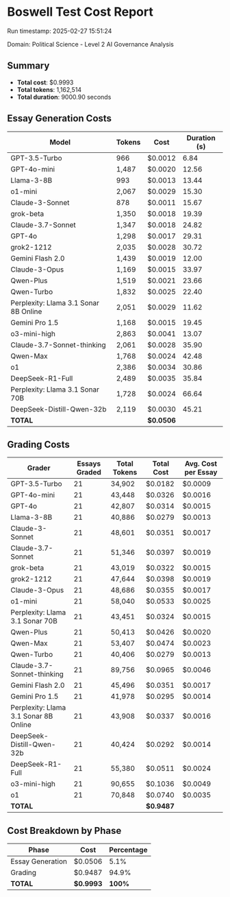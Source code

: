 # Boswell Test Cost Report

Run timestamp: 2025-02-27 15:51:24

Domain: Political Science - Level 2 AI Governance Analysis

## Summary

- **Total cost**: $0.9993
- **Total tokens**: 1,162,514
- **Total duration**: 9000.90 seconds

## Essay Generation Costs

| Model | Tokens | Cost | Duration (s) |
|-------|--------|------|--------------|
| GPT-3.5-Turbo | 966 | $0.0012 | 6.84 |
| GPT-4o-mini | 1,487 | $0.0020 | 12.56 |
| Llama-3-8B | 993 | $0.0013 | 13.44 |
| o1-mini | 2,067 | $0.0029 | 15.30 |
| Claude-3-Sonnet | 878 | $0.0011 | 15.67 |
| grok-beta | 1,350 | $0.0018 | 19.39 |
| Claude-3.7-Sonnet | 1,347 | $0.0018 | 24.82 |
| GPT-4o | 1,298 | $0.0017 | 29.31 |
| grok2-1212 | 2,035 | $0.0028 | 30.72 |
| Gemini Flash 2.0 | 1,439 | $0.0019 | 12.00 |
| Claude-3-Opus | 1,169 | $0.0015 | 33.97 |
| Qwen-Plus | 1,519 | $0.0021 | 23.66 |
| Qwen-Turbo | 1,832 | $0.0025 | 22.40 |
| Perplexity: Llama 3.1 Sonar 8B Online | 2,051 | $0.0029 | 11.62 |
| Gemini Pro 1.5 | 1,168 | $0.0015 | 19.45 |
| o3-mini-high | 2,863 | $0.0041 | 13.07 |
| Claude-3.7-Sonnet-thinking | 2,061 | $0.0028 | 35.90 |
| Qwen-Max | 1,768 | $0.0024 | 42.48 |
| o1 | 2,386 | $0.0034 | 30.86 |
| DeepSeek-R1-Full | 2,489 | $0.0035 | 35.84 |
| Perplexity: Llama 3.1 Sonar 70B | 1,728 | $0.0024 | 66.64 |
| DeepSeek-Distill-Qwen-32b | 2,119 | $0.0030 | 45.21 |
| **TOTAL** | | **$0.0506** | |

## Grading Costs

| Grader | Essays Graded | Total Tokens | Total Cost | Avg. Cost per Essay |
|--------|---------------|--------------|------------|---------------------|
| GPT-3.5-Turbo | 21 | 34,902 | $0.0182 | $0.0009 |
| GPT-4o-mini | 21 | 43,448 | $0.0326 | $0.0016 |
| GPT-4o | 21 | 42,807 | $0.0314 | $0.0015 |
| Llama-3-8B | 21 | 40,886 | $0.0279 | $0.0013 |
| Claude-3-Sonnet | 21 | 48,601 | $0.0351 | $0.0017 |
| Claude-3.7-Sonnet | 21 | 51,346 | $0.0397 | $0.0019 |
| grok-beta | 21 | 43,019 | $0.0322 | $0.0015 |
| grok2-1212 | 21 | 47,644 | $0.0398 | $0.0019 |
| Claude-3-Opus | 21 | 48,686 | $0.0355 | $0.0017 |
| o1-mini | 21 | 58,040 | $0.0533 | $0.0025 |
| Perplexity: Llama 3.1 Sonar 70B | 21 | 43,451 | $0.0324 | $0.0015 |
| Qwen-Plus | 21 | 50,413 | $0.0426 | $0.0020 |
| Qwen-Max | 21 | 53,407 | $0.0474 | $0.0023 |
| Qwen-Turbo | 21 | 40,406 | $0.0279 | $0.0013 |
| Claude-3.7-Sonnet-thinking | 21 | 89,756 | $0.0965 | $0.0046 |
| Gemini Flash 2.0 | 21 | 45,496 | $0.0351 | $0.0017 |
| Gemini Pro 1.5 | 21 | 41,978 | $0.0295 | $0.0014 |
| Perplexity: Llama 3.1 Sonar 8B Online | 21 | 43,908 | $0.0337 | $0.0016 |
| DeepSeek-Distill-Qwen-32b | 21 | 40,424 | $0.0292 | $0.0014 |
| DeepSeek-R1-Full | 21 | 55,380 | $0.0511 | $0.0024 |
| o3-mini-high | 21 | 90,655 | $0.1036 | $0.0049 |
| o1 | 21 | 70,848 | $0.0740 | $0.0035 |
| **TOTAL** | | | **$0.9487** | |

## Cost Breakdown by Phase

| Phase | Cost | Percentage |
|-------|------|------------|
| Essay Generation | $0.0506 | 5.1% |
| Grading | $0.9487 | 94.9% |
| **TOTAL** | **$0.9993** | **100%** |
